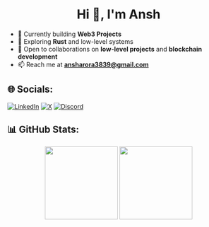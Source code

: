 <h1 align="center">Hi 👋, I'm Ansh</h1>


- 🔭 Currently building **Web3 Projects**  
- 🌱 Exploring **Rust** and low-level systems  
- 👯 Open to collaborations on **low-level projects** and **blockchain development**  
- 📫 Reach me at **ansharora3839@gmail.com**  

## 🌐 Socials:
[![LinkedIn](https://img.shields.io/badge/LinkedIn-%230077B5.svg?logo=linkedin&logoColor=white)](https://www.linkedin.com/in/ansharora3839/) [![X](https://img.shields.io/badge/X-black.svg?logo=X&logoColor=white)](https://x.com/ansh3839) [![Discord](https://img.shields.io/badge/Discord-%237289DA.svg?logo=discord&logoColor=white)](https://discordapp.com/users/1093636470268502108)
## 📊 GitHub Stats:
<p align="center">
  <img src="https://github-readme-stats.vercel.app/api?username=ansh808s&theme=gotham&show_icons=true&count_private=true" height="165" />
  <img src="https://github-readme-streak-stats-eight.vercel.app/?user=ansh808s&theme=gotham&show_icons=true&count_private=true" height="165" />
</p>
